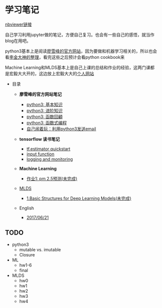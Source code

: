 # 学习笔记

[nbviewer链接](http://nbviewer.jupyter.org/github/ymy1248/python_notes/blob/master/index.ipynb)

自己学习利用jupyter做的笔记，方便自己复习。也会有一些自己的感悟，就当作blog在用吧。

python3基本上是阅读[廖雪峰的官方网站](http://www.liaoxuefeng.com/wiki/0014316089557264a6b348958f449949df42a6d3a2e542c000)，因为要做和机器学习相关的，所以也会看[李金大神的整理](http://nbviewer.jupyter.org/github/lijin-THU/notes-python/blob/master/index.ipynb)，看完这些之后预计会看python cookbook来

Machine Learning和MLDS基本上是自己上课的总结和作业的经验，这两门课都是宏毅大大开的，这边放上宏毅大大的[个人网站](http://speech.ee.ntu.edu.tw/~tlkagk/courses.html)

* 目录
  * **廖雪峰的官方网站笔记**
    * [python3: 基本知识](python3/python_1.ipynb)
    * [python3: 进阶知识](python3/python_2.ipynb)
    * [python3: 函数回顧](python3/python_4.ipynb)
    * [python3: 函数式编程](python3/python_3.ipynb)
    * [自己闹着玩：利用python3发送email](python3/4Fun_send_email.ipynb)
  * **tensorflow 读书笔记**
    * [tf.estimator quickstart](tensorflow/quickstart.ipynb)
    * [input function](tensorflow/input%20function.ipynb)
    * [logging and monitoring](tensorflow/logging%20and%20monitoring.ipynb)
   
  * **Machine Learning**
    * [作业1: pm 2.5预测(未完成)](ML/ML_homework_1.ipynb)
   
  * [MLDS](MLDS/overview.ipynb)
    * [1.Basic Structures for Deep Learning Models(未完成)](MLDS/MLDS1.ipynb)
  * English
    * [2017/06/21](English/6_21.ipynb)

## TODO 
* python3
  * mutable vs. imutable
  * Closure
* ML
  * hw1-6
  * final
* MLDS 
  * hw0
  * hw1
  * hw2
  * hw3
  * hw4
